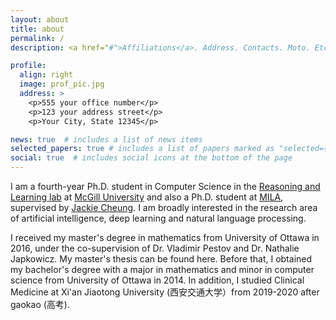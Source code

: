 ```yaml
---
layout: about
title: about
permalink: /
description: <a href="#">Affiliations</a>. Address. Contacts. Moto. Etc.

profile:
  align: right
  image: prof_pic.jpg
  address: >
    <p>555 your office number</p>
    <p>123 your address street</p>
    <p>Your City, State 12345</p>

news: true  # includes a list of news items
selected_papers: true # includes a list of papers marked as "selected={true}"
social: true  # includes social icons at the bottom of the page
---
```


I am a fourth-year Ph.D. student in Computer Science in the [Reasoning and Learning lab](http://rl.cs.mcgill.ca/) at [McGill University](https://www.cs.mcgill.ca/) and also a Ph.D. student at [MILA](https://mila.quebec/en/), supervised by [Jackie Cheung](https://www.cs.mcgill.ca/~jcheung/). I am broadly interested in the research area of artificial intelligence, deep learning and natural language processing.

I received my master's degree in mathematics from University of Ottawa in 2016, under the co-supervision of Dr. Vladimir Pestov and Dr. Nathalie Japkowicz. My master's thesis can be found here. Before that, I obtained my bachelor's degree with a major in mathematics and minor in computer science from University of Ottawa in 2014. In addition, I studied Clinical Medicine at Xi'an Jiaotong University (西安交通大学）from 2019-2020 after gaokao (高考).

